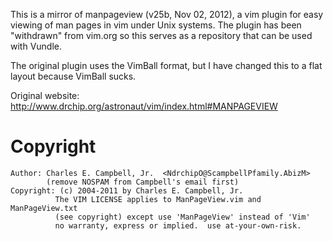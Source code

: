 This is a mirror of manpageview (v25b, Nov 02, 2012), a vim plugin for easy viewing of man pages in vim under Unix systems.
The plugin has been "withdrawn" from vim.org so this serves as a repository that can be used with Vundle.

The original plugin uses the VimBall format, but I have changed this to a flat layout because VimBall sucks.

Original website: http://www.drchip.org/astronaut/vim/index.html#MANPAGEVIEW

# Copyright

    Author: Charles E. Campbell, Jr.  <NdrchipO@ScampbellPfamily.AbizM>
            (remove NOSPAM from Campbell's email first)
    Copyright: (c) 2004-2011 by Charles E. Campbell, Jr.
              The VIM LICENSE applies to ManPageView.vim and ManPageView.txt
              (see copyright) except use 'ManPageView' instead of 'Vim'
              no warranty, express or implied.  use at-your-own-risk.
